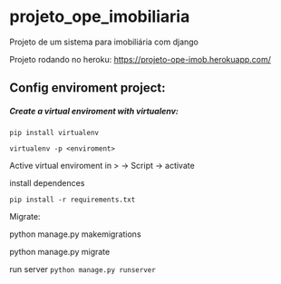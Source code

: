# projeto_ope_imobiliaria
Projeto de um sistema para imobiliária com django

Projeto rodando no heroku: https://projeto-ope-imob.herokuapp.com/


## Config enviroment project:

##### Create a virtual enviroment with virtualenv:

```pip install virtualenv```

```virtualenv -p <enviroment>```

Active virtual enviroment in > <enviroment> -> Script -> activate

install dependences

```pip install -r requirements.txt```

Migrate:

python manage.py makemigrations

python manage.py migrate

run server ```python manage.py runserver```

